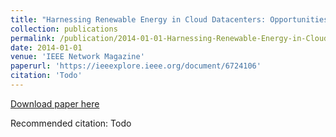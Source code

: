 ```yaml
---
title: "Harnessing Renewable Energy in Cloud Datacenters: Opportunities and Challenges"
collection: publications
permalink: /publication/2014-01-01-Harnessing-Renewable-Energy-in-Cloud-Datacenters
date: 2014-01-01
venue: 'IEEE Network Magazine'
paperurl: 'https://ieeexplore.ieee.org/document/6724106'
citation: 'Todo'
---
```


<a href='https://ieeexplore.ieee.org/document/6724106'>Download paper here</a>

Recommended citation: Todo